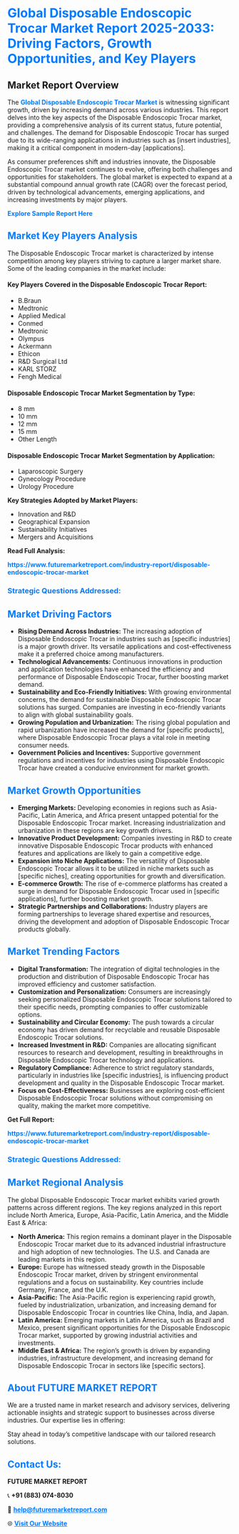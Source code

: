 <h1 style="color: #007BFF;">Global Disposable Endoscopic Trocar Market Report 2025-2033: Driving Factors, Growth Opportunities, and Key Players</h1>

<section id="overview">
<h2>Market Report Overview</h2>
<p>The <a href="https://www.futuremarketreport.com/industry-report/disposable-endoscopic-trocar-market" style="color: #007BFF; text-decoration: none;"><strong>Global Disposable Endoscopic Trocar Market</strong></a> is witnessing significant growth, driven by increasing demand across various industries. This report delves into the key aspects of the Disposable Endoscopic Trocar market, providing a comprehensive analysis of its current status, future potential, and challenges. The demand for Disposable Endoscopic Trocar has surged due to its wide-ranging applications in industries such as [insert industries], making it a critical component in modern-day [applications].</p>
<p>As consumer preferences shift and industries innovate, the Disposable Endoscopic Trocar market continues to evolve, offering both challenges and opportunities for stakeholders. The global market is expected to expand at a substantial compound annual growth rate (CAGR) over the forecast period, driven by technological advancements, emerging applications, and increasing investments by major players.</p>
</section>

<section id="overview">
<p><a href="https://www.futuremarketreport.com/request-sample/reportId=88822" style="color: #007BFF; text-decoration: none;"><strong>Explore Sample Report Here</strong></a></p>
</section>

<section id="key-players">
<h2 style="color: #007BFF;">Market Key Players Analysis</h2>
<p>The Disposable Endoscopic Trocar market is characterized by intense competition among key players striving to capture a larger market share. Some of the leading companies in the market include:</p>
<h4>Key Players Covered in the Disposable Endoscopic Trocar Report:</h4>
<ul><li>B.Braun</li><li>Medtronic</li><li>Applied Medical</li><li>Conmed</li><li>Medtronic</li><li>Olympus</li><li>Ackermann</li><li>Ethicon</li><li>R&amp;D Surgical Ltd</li><li>KARL STORZ</li><li>Fengh Medical</li></ul>
<h4>Disposable Endoscopic Trocar Market Segmentation by Type:</h4>
<ul><li>8 mm</li><li>10 mm</li><li>12 mm</li><li>15 mm</li><li>Other Length</li></ul>

<h4>Disposable Endoscopic Trocar Market Segmentation by Application:</h4>
<ul><li>Laparoscopic Surgery</li><li>Gynecology Procedure</li><li>Urology Procedure</li></ul>
<p><strong>Key Strategies Adopted by Market Players:</strong></p>
<ul>
<li>Innovation and R&D</li>
<li>Geographical Expansion</li>
<li>Sustainability Initiatives</li>
<li>Mergers and Acquisitions</li>
</ul>
</section>

<section>
<p><strong>Read Full Analysis: </strong></p><a href="https://www.futuremarketreport.com/industry-report/disposable-endoscopic-trocar-market" style="color: #007BFF; text-decoration: none;"><strong>https://www.futuremarketreport.com/industry-report/disposable-endoscopic-trocar-market</strong></a>
<h3 style="color: #007BFF;">Strategic Questions Addressed:</h3>
</section>

<section id="driving-factors">
<h2 style="color: #007BFF;">Market Driving Factors</h2>
<ul>
<li><strong>Rising Demand Across Industries:</strong> The increasing adoption of Disposable Endoscopic Trocar in industries such as [specific industries] is a major growth driver. Its versatile applications and cost-effectiveness make it a preferred choice among manufacturers.</li>
<li><strong>Technological Advancements:</strong> Continuous innovations in production and application technologies have enhanced the efficiency and performance of Disposable Endoscopic Trocar, further boosting market demand.</li>
<li><strong>Sustainability and Eco-Friendly Initiatives:</strong> With growing environmental concerns, the demand for sustainable Disposable Endoscopic Trocar solutions has surged. Companies are investing in eco-friendly variants to align with global sustainability goals.</li>
<li><strong>Growing Population and Urbanization:</strong> The rising global population and rapid urbanization have increased the demand for [specific products], where Disposable Endoscopic Trocar plays a vital role in meeting consumer needs.</li>
<li><strong>Government Policies and Incentives:</strong> Supportive government regulations and incentives for industries using Disposable Endoscopic Trocar have created a conducive environment for market growth.</li>
</ul>
</section>

<section id="growth-opportunities">
<h2 style="color: #007BFF;">Market Growth Opportunities</h2>
<ul>
<li><strong>Emerging Markets:</strong> Developing economies in regions such as Asia-Pacific, Latin America, and Africa present untapped potential for the Disposable Endoscopic Trocar market. Increasing industrialization and urbanization in these regions are key growth drivers.</li>
<li><strong>Innovative Product Development:</strong> Companies investing in R&D to create innovative Disposable Endoscopic Trocar products with enhanced features and applications are likely to gain a competitive edge.</li>
<li><strong>Expansion into Niche Applications:</strong> The versatility of Disposable Endoscopic Trocar allows it to be utilized in niche markets such as [specific niches], creating opportunities for growth and diversification.</li>
<li><strong>E-commerce Growth:</strong> The rise of e-commerce platforms has created a surge in demand for Disposable Endoscopic Trocar used in [specific applications], further boosting market growth.</li>
<li><strong>Strategic Partnerships and Collaborations:</strong> Industry players are forming partnerships to leverage shared expertise and resources, driving the development and adoption of Disposable Endoscopic Trocar products globally.</li>
</ul>
</section>

<section id="trending-factors">
<h2 style="color: #007BFF;">Market Trending Factors</h2>
<ul>
<li><strong>Digital Transformation:</strong> The integration of digital technologies in the production and distribution of Disposable Endoscopic Trocar has improved efficiency and customer satisfaction.</li>
<li><strong>Customization and Personalization:</strong> Consumers are increasingly seeking personalized Disposable Endoscopic Trocar solutions tailored to their specific needs, prompting companies to offer customizable options.</li>
<li><strong>Sustainability and Circular Economy:</strong> The push towards a circular economy has driven demand for recyclable and reusable Disposable Endoscopic Trocar solutions.</li>
<li><strong>Increased Investment in R&D:</strong> Companies are allocating significant resources to research and development, resulting in breakthroughs in Disposable Endoscopic Trocar technology and applications.</li>
<li><strong>Regulatory Compliance:</strong> Adherence to strict regulatory standards, particularly in industries like [specific industries], is influencing product development and quality in the Disposable Endoscopic Trocar market.</li>
<li><strong>Focus on Cost-Effectiveness:</strong> Businesses are exploring cost-efficient Disposable Endoscopic Trocar solutions without compromising on quality, making the market more competitive.</li>
</ul>
</section>

<section>
<p><strong>Get Full Report: </strong></p><a href="https://www.futuremarketreport.com/industry-report/disposable-endoscopic-trocar-market" style="color: #007BFF; text-decoration: none;"><strong>https://www.futuremarketreport.com/industry-report/disposable-endoscopic-trocar-market</strong></a>
<h3 style="color: #007BFF;">Strategic Questions Addressed:</h3>
</section>


<section id="regional-analysis">
<h2 style="color: #007BFF;">Market Regional Analysis</h2>
<p>The global Disposable Endoscopic Trocar market exhibits varied growth patterns across different regions. The key regions analyzed in this report include North America, Europe, Asia-Pacific, Latin America, and the Middle East & Africa:</p>
<ul>
<li><strong>North America:</strong> This region remains a dominant player in the Disposable Endoscopic Trocar market due to its advanced industrial infrastructure and high adoption of new technologies. The U.S. and Canada are leading markets in this region.</li>
<li><strong>Europe:</strong> Europe has witnessed steady growth in the Disposable Endoscopic Trocar market, driven by stringent environmental regulations and a focus on sustainability. Key countries include Germany, France, and the U.K.</li>
<li><strong>Asia-Pacific:</strong> The Asia-Pacific region is experiencing rapid growth, fueled by industrialization, urbanization, and increasing demand for Disposable Endoscopic Trocar in countries like China, India, and Japan.</li>
<li><strong>Latin America:</strong> Emerging markets in Latin America, such as Brazil and Mexico, present significant opportunities for the Disposable Endoscopic Trocar market, supported by growing industrial activities and investments.</li>
<li><strong>Middle East & Africa:</strong> The region’s growth is driven by expanding industries, infrastructure development, and increasing demand for Disposable Endoscopic Trocar in sectors like [specific sectors].</li>
</ul>
</section>

<footer>
<h2 style="color: #007BFF;">About FUTURE MARKET REPORT</h2>
<p>We are a trusted name in market research and advisory services, delivering actionable insights and strategic support to businesses across diverse industries. Our expertise lies in offering:</p>

<p>Stay ahead in today’s competitive landscape with our tailored research solutions.</p>

<h2 style="color: #007BFF;">Contact Us:</h2>
<p><strong>FUTURE MARKET REPORT</strong></p>
<p>📞 <strong>+91 (883) 074-8030</strong></p>
<p>📧 <strong><a href="mailto:help@futuremarketreport.com" style="color: #007BFF;">help@futuremarketreport.com</a></strong></p>
<p>🌐 <strong><a href="https://www.futuremarketreport.com/" style="color: #007BFF;">Visit Our Website</a></strong></p>
</footer>